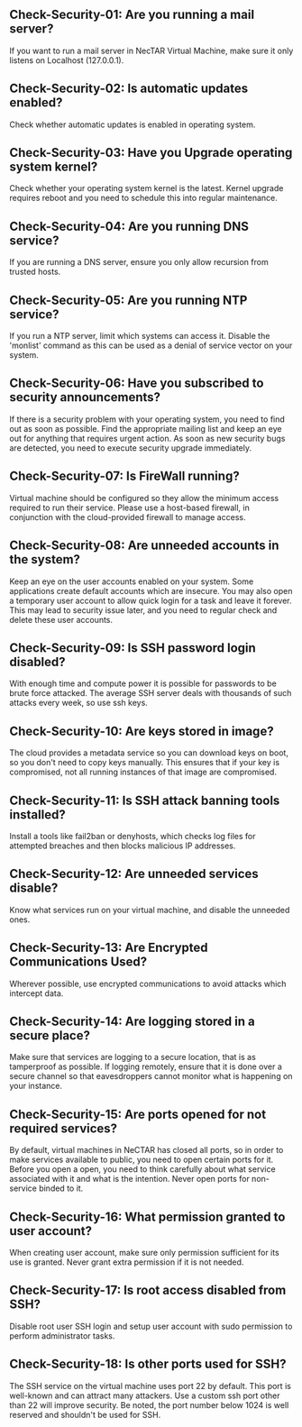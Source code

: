 ## Check-Security-01: Are you running a mail server? 

If you want to run a mail server in NecTAR Virtual Machine, make sure it only
listens on Localhost (127.0.0.1).

## Check-Security-02: Is automatic updates enabled?

Check whether automatic updates is enabled in operating system.

## Check-Security-03: Have you Upgrade operating system kernel?

Check whether your operating system kernel is the latest. Kernel upgrade requires
reboot and you need to schedule this into regular maintenance.

## Check-Security-04: Are you running DNS service?

If you are running a DNS server, ensure you only allow recursion from trusted
hosts.

## Check-Security-05: Are you running NTP service?

If you run a NTP server, limit which systems can access it. Disable the 'monlist'
command as this can be used as a denial of service vector on your system.

## Check-Security-06: Have you subscribed to security announcements?

If there is a security problem with your operating system, you need to find out
as soon as possible. Find the appropriate mailing list and keep an eye
out for anything that requires urgent action. As soon as new security bugs are
detected, you need to execute security upgrade immediately.

## Check-Security-07: Is FireWall running?

Virtual machine should be configured so they allow the minimum access required
to run their service. Please use a host-based firewall, in conjunction with
the cloud-provided firewall to manage access.

## Check-Security-08: Are unneeded accounts in the system?

Keep an eye on the user accounts enabled on your system. Some applications
create default accounts which are insecure. You may also open a temporary user
account to allow quick login for a task and leave it forever. This may lead to
security issue later, and you need to regular check and delete these user
accounts.

## Check-Security-09: Is SSH password login disabled?

With enough time and compute power it is possible for passwords to be brute
force attacked. The average SSH server deals with thousands of such attacks
every week, so use ssh keys.

## Check-Security-10: Are keys stored in image?

The cloud provides a metadata service so you can download keys on boot, so
you don't need to copy keys manually. This ensures that if your key is
compromised, not all running instances of that image are compromised.

## Check-Security-11: Is SSH attack banning tools installed?

Install a tools like fail2ban or denyhosts, which checks log files for
attempted breaches and then blocks malicious IP addresses.

## Check-Security-12: Are unneeded services disable?

Know what services run on your virtual machine, and disable the unneeded ones.

## Check-Security-13: Are Encrypted Communications Used?

Wherever possible, use encrypted communications to avoid attacks which
intercept data.

## Check-Security-14: Are logging stored in a secure place?

Make sure that services are logging to a secure location, that is as
tamperproof as possible. If logging remotely, ensure that it is done over
a secure channel so that eavesdroppers cannot monitor what is happening on
your instance.

## Check-Security-15: Are ports opened for not required services?

By default, virtual machines in NeCTAR has closed all ports, so in order to make
services available to public, you need to open certain ports for it. Before you
open a open, you need to think carefully about what service associated with it
and what is the intention. Never open ports for non-service binded to it.

## Check-Security-16: What permission granted to user account?

When creating user account, make sure only permission sufficient for its use 
is granted. Never grant extra permission if it is not needed.

## Check-Security-17: Is root access disabled from SSH?

Disable root user SSH login and setup user account with sudo permission to
perform administrator tasks.

## Check-Security-18: Is other ports used for SSH?

The SSH service on the virtual machine uses port 22 by default. This port is 
well-known and can attract many attackers. Use a custom ssh port other than 22
will improve security. Be noted, the port number below 1024 is well reserved and
shouldn't be used for SSH.
